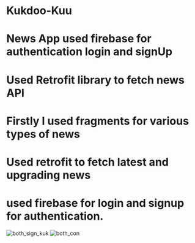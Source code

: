 
# Kukdoo-Kuu
# News App used firebase for authentication login and signUp
# Used Retrofit library to fetch news API
# Firstly I used fragments for various types of news
# Used retrofit to fetch latest and upgrading news 
# used firebase for login and signup for authentication.
![both_sign_kuk](https://github.com/tanishka1745/Kukdoo-Kuu/assets/68649042/479cf80b-4384-4bac-95fb-b8bdc6422306)
![both_con](https://github.com/tanishka1745/Kukdoo-Kuu/assets/68649042/0e516334-b5f7-4098-a7d6-7bef1d596ccc)




